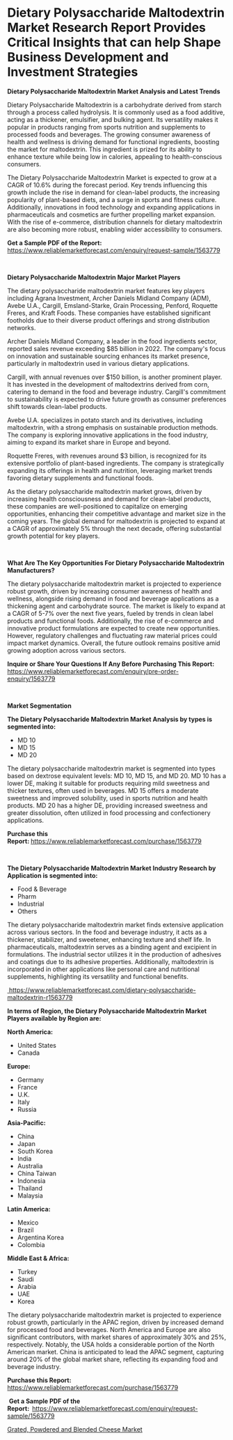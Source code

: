 <p><h1>Dietary Polysaccharide Maltodextrin Market Research Report Provides Critical Insights that can help Shape Business Development and Investment Strategies</h1></p><p><strong>Dietary Polysaccharide Maltodextrin Market Analysis and Latest Trends</strong></p>
<p><p>Dietary Polysaccharide Maltodextrin is a carbohydrate derived from starch through a process called hydrolysis. It is commonly used as a food additive, acting as a thickener, emulsifier, and bulking agent. Its versatility makes it popular in products ranging from sports nutrition and supplements to processed foods and beverages. The growing consumer awareness of health and wellness is driving demand for functional ingredients, boosting the market for maltodextrin. This ingredient is prized for its ability to enhance texture while being low in calories, appealing to health-conscious consumers.</p><p>The Dietary Polysaccharide Maltodextrin Market is expected to grow at a CAGR of 10.6% during the forecast period. Key trends influencing this growth include the rise in demand for clean-label products, the increasing popularity of plant-based diets, and a surge in sports and fitness culture. Additionally, innovations in food technology and expanding applications in pharmaceuticals and cosmetics are further propelling market expansion. With the rise of e-commerce, distribution channels for dietary maltodextrin are also becoming more robust, enabling wider accessibility to consumers.</p></p>
<p><strong>Get a Sample PDF of the Report:&nbsp;</strong> <a href="https://www.reliablemarketforecast.com/enquiry/request-sample/1563779?utm_campaign=2781&utm_medium=2&utm_source=Github&utm_content=ia&utm_term=07042025&utm_id=dietary-polysaccharide-maltodextrin">https://www.reliablemarketforecast.com/enquiry/request-sample/1563779</a></p>
<p>&nbsp;</p>
<p><strong>Dietary Polysaccharide Maltodextrin Major Market Players</strong></p>
<p><p>The dietary polysaccharide maltodextrin market features key players including Agrana Investment, Archer Daniels Midland Company (ADM), Avebe U.A., Cargill, Emsland-Starke, Grain Processing, Penford, Roquette Freres, and Kraft Foods. These companies have established significant footholds due to their diverse product offerings and strong distribution networks.</p><p>Archer Daniels Midland Company, a leader in the food ingredients sector, reported sales revenue exceeding $85 billion in 2022. The company's focus on innovation and sustainable sourcing enhances its market presence, particularly in maltodextrin used in various dietary applications.</p><p>Cargill, with annual revenues over $150 billion, is another prominent player. It has invested in the development of maltodextrins derived from corn, catering to demand in the food and beverage industry. Cargill's commitment to sustainability is expected to drive future growth as consumer preferences shift towards clean-label products.</p><p>Avebe U.A. specializes in potato starch and its derivatives, including maltodextrin, with a strong emphasis on sustainable production methods. The company is exploring innovative applications in the food industry, aiming to expand its market share in Europe and beyond.</p><p>Roquette Freres, with revenues around $3 billion, is recognized for its extensive portfolio of plant-based ingredients. The company is strategically expanding its offerings in health and nutrition, leveraging market trends favoring dietary supplements and functional foods.</p><p>As the dietary polysaccharide maltodextrin market grows, driven by increasing health consciousness and demand for clean-label products, these companies are well-positioned to capitalize on emerging opportunities, enhancing their competitive advantage and market size in the coming years. The global demand for maltodextrin is projected to expand at a CAGR of approximately 5% through the next decade, offering substantial growth potential for key players.</p></p>
<p>&nbsp;</p>
<p><strong>What Are The Key Opportunities For Dietary Polysaccharide Maltodextrin Manufacturers?</strong></p>
<p><p>The dietary polysaccharide maltodextrin market is projected to experience robust growth, driven by increasing consumer awareness of health and wellness, alongside rising demand in food and beverage applications as a thickening agent and carbohydrate source. The market is likely to expand at a CAGR of 5-7% over the next five years, fueled by trends in clean label products and functional foods. Additionally, the rise of e-commerce and innovative product formulations are expected to create new opportunities. However, regulatory challenges and fluctuating raw material prices could impact market dynamics. Overall, the future outlook remains positive amid growing adoption across various sectors.</p></p>
<p><strong>Inquire or Share Your Questions If Any Before Purchasing This Report:</strong> <a href="https://www.reliablemarketforecast.com/enquiry/pre-order-enquiry/1563779?utm_campaign=2781&utm_medium=2&utm_source=Github&utm_content=ia&utm_term=07042025&utm_id=dietary-polysaccharide-maltodextrin">https://www.reliablemarketforecast.com/enquiry/pre-order-enquiry/1563779</a></p>
<p>&nbsp;</p>
<p><strong>Market Segmentation</strong></p>
<p><strong>The Dietary Polysaccharide Maltodextrin Market Analysis by types is segmented into:</strong></p>
<p><ul><li>MD 10</li><li>MD 15</li><li>MD 20</li></ul></p>
<p><p>The dietary polysaccharide maltodextrin market is segmented into types based on dextrose equivalent levels: MD 10, MD 15, and MD 20. MD 10 has a lower DE, making it suitable for products requiring mild sweetness and thicker textures, often used in beverages. MD 15 offers a moderate sweetness and improved solubility, used in sports nutrition and health products. MD 20 has a higher DE, providing increased sweetness and greater dissolution, often utilized in food processing and confectionery applications.</p></p>
<p><strong>Purchase this Report:&nbsp;</strong><a href="https://www.reliablemarketforecast.com/purchase/1563779?utm_campaign=2781&utm_medium=2&utm_source=Github&utm_content=ia&utm_term=07042025&utm_id=dietary-polysaccharide-maltodextrin">https://www.reliablemarketforecast.com/purchase/1563779</a></p>
<p>&nbsp;</p>
<p><strong>The Dietary Polysaccharide Maltodextrin Market Industry Research by Application is segmented into:</strong></p>
<p><ul><li>Food & Beverage</li><li>Pharm</li><li>Industrial</li><li>Others</li></ul></p>
<p><p>The dietary polysaccharide maltodextrin market finds extensive application across various sectors. In the food and beverage industry, it acts as a thickener, stabilizer, and sweetener, enhancing texture and shelf life. In pharmaceuticals, maltodextrin serves as a binding agent and excipient in formulations. The industrial sector utilizes it in the production of adhesives and coatings due to its adhesive properties. Additionally, maltodextrin is incorporated in other applications like personal care and nutritional supplements, highlighting its versatility and functional benefits.</p></p>
<p><a href="https://www.reliablemarketforecast.com/dietary-polysaccharide-maltodextrin-r1563779?utm_campaign=2781&utm_medium=2&utm_source=Github&utm_content=ia&utm_term=07042025&utm_id=dietary-polysaccharide-maltodextrin">&nbsp;https://www.reliablemarketforecast.com/dietary-polysaccharide-maltodextrin-r1563779</a></p>
<p><strong>In terms of Region, the Dietary Polysaccharide Maltodextrin Market Players available by Region are:</strong></p>
<p>
    <p> <strong> North America: </strong>
        <ul>
            <li>United States</li>
            <li>Canada</li>
        </ul>
        </p> 
    <p> <strong> Europe: </strong>
        <ul>
            <li>Germany</li>
            <li>France</li>
            <li>U.K.</li>
            <li>Italy</li>
            <li>Russia</li>
        </ul>
        </p> 
    <p> <strong> Asia-Pacific: </strong>
        <ul>
            <li>China</li>
            <li>Japan</li>
            <li>South Korea</li>
            <li>India</li>
            <li>Australia</li>
            <li>China Taiwan</li>
            <li>Indonesia</li>
            <li>Thailand</li>
            <li>Malaysia</li>
        </ul>
        </p> 
    <p> <strong> Latin America: </strong>
        <ul>
            <li>Mexico</li>
            <li>Brazil</li>
            <li>Argentina Korea</li>
            <li>Colombia</li>
        </ul>
        </p> 
    <p> <strong> Middle East & Africa: </strong>
        <ul>
            <li>Turkey</li>
            <li>Saudi</li>
            <li>Arabia</li>
            <li>UAE</li>
            <li>Korea</li>
        </ul>
    </p>
    </p>
<p><p>The dietary polysaccharide maltodextrin market is projected to experience robust growth, particularly in the APAC region, driven by increased demand for processed food and beverages. North America and Europe are also significant contributors, with market shares of approximately 30% and 25%, respectively. Notably, the USA holds a considerable portion of the North American market. China is anticipated to lead the APAC segment, capturing around 20% of the global market share, reflecting its expanding food and beverage industry.</p></p>
<p><strong>Purchase this Report: </strong><a href="https://www.reliablemarketforecast.com/purchase/1563779?utm_campaign=2781&utm_medium=2&utm_source=Github&utm_content=ia&utm_term=07042025&utm_id=dietary-polysaccharide-maltodextrin">https://www.reliablemarketforecast.com/purchase/1563779</a></p>
<p>&nbsp;<strong>Get a Sample PDF of the Report:&nbsp;&nbsp;</strong><a href="https://www.reliablemarketforecast.com/enquiry/request-sample/1563779?utm_campaign=2781&utm_medium=2&utm_source=Github&utm_content=ia&utm_term=07042025&utm_id=dietary-polysaccharide-maltodextrin">https://www.reliablemarketforecast.com/enquiry/request-sample/1563779</a></p>
<p><strong></strong></p>
<p><p><a href="https://github.com/chkrselia/Market-Research-Report-List-1/blob/main/grated-powdered-and-blended-cheese-market.md?utm_campaign=2781&utm_medium=2&utm_source=Github&utm_content=ia&utm_term=07042025&utm_id=dietary-polysaccharide-maltodextrin">Grated, Powdered and Blended Cheese Market</a></p></p>